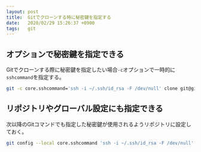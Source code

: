 ```yaml
---
layout: post
title:  Gitでクローンする時に秘密鍵を指定する
date:   2020/02/29 15:26:37 +0900
tags:   git
---
```


## オプションで秘密鍵を指定できる

Gitでクローンする際に秘密鍵を指定したい場合`-c`オプションで一時的に`sshcommand`を指定する。

```sh
git -c core.sshcommand='ssh -i ~/.ssh/id_rsa -F /dev/null' clone git@github.com:example/example.git
```

## リポジトリやグローバル設定にも指定できる

次以降のGitコマンドでも指定した秘密鍵が使用されるようリポジトリに設定しておく。

```sh
git config --local core.sshcommand 'ssh -i ~/.ssh/id_rsa -F /dev/null'
```
